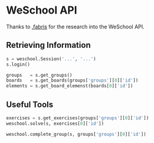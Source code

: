 # WeSchool API

Thanks to [.fabris](https://github.com/0fabris) for the research into the WeSchool API.

## Retrieving Information

``` python
s = weschool.Session('...', '...')
s.login()

groups   = s.get_groups()
boards   = s.get_boards(groups['groups'][0]['id'])
elements = s.get_board_elemenst(boards[0]['id'])
```

## Useful Tools
``` python
exercises = s.get_exercises(groups['groups'][0]['id'])
weschool.solve(s, exercises[0]['id'])

weschool.complete_group(s, groups['groups'][0]['id'])
```
